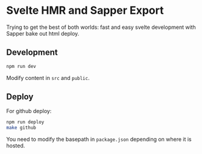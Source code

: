 # Svelte HMR and Sapper Export

Trying to get the best of both worlds: fast and easy svelte development with Sapper bake out html deploy.

## Development

```bash
npm run dev
```

Modify content in `src` and `public`.

## Deploy

For github deploy:

```bash
npm run deploy
make github
```

You need to modify the basepath in `package.json` depending on where it is hosted.
